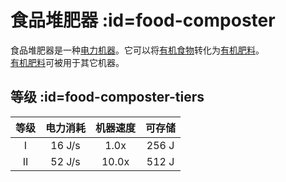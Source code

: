 # 食品堆肥器 :id=food-composter

食品堆肥器是一种[电力机器](/Electric-Machines#machines)。它可以将[有机食物](/Miscellaneous-Items)转化为[有机肥料](/Miscellaneous-Items)。  
[有机肥料](/Miscellaneous-Items)可被用于其它机器。

## 等级 :id=food-composter-tiers

| 等级 | 电力消耗 | 机器速度 | 可存储 |
| :--: | :----: | :--------------: | :----: |
| I    | 16 J/s | 1.0x             | 256 J  |
| II   | 52 J/s | 10.0x            | 512 J  |

